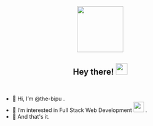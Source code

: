 <div id="header" align="center">
  <img src="https://media.giphy.com/media/M9gbBd9nbDrOTu1Mqx/giphy.gif" width="120"/>
<!--   <img src="https://komarev.com/ghpvc/?username=the-bipu&style=flat-square&color=blue" alt=""/> -->
  <h2>
    Hey there!
    <img src="https://media.giphy.com/media/hvRJCLFzcasrR4ia7z/giphy.gif" width="30px"/>
  </h2>
</div>

<!-- <div align="center">
  <img src="https://media.giphy.com/media/RbDKaczqWovIugyJmW/giphy.gif" width="400" height="200"/>
</div> -->
<br>

- 👋 Hi, I’m @the-bipu .
- 🤖 I’m interested in Full Stack Web Development <img src="https://media.giphy.com/media/WUlplcMpOCEmTGBtBW/giphy.gif" width="27"> . 
- 💞️ And that's it.
<!-- - 🌱 I’m currently learning  -->
<!-- - 💞️ I’m looking to collaborate on ... -->
<!-- - 📫 How to reach me ... -->

<!---
the-bipu/the-bipu is a ✨ special ✨ repository because its `README.md` (this file) appears on your GitHub profile.
You can click the Preview link to take a look at your changes.
--->
